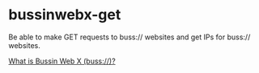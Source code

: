 # bussinwebx-get
Be able to make GET requests to buss:// websites and get IPs for buss:// websites.

[What is Bussin Web X (buss://)?](https://github.com/face-hh/webx)
